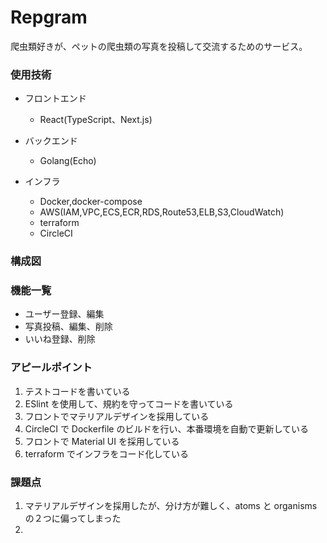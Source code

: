 # Repgram

爬虫類好きが、ペットの爬虫類の写真を投稿して交流するためのサービス。

### 使用技術

- フロントエンド

  - React(TypeScript、Next.js)

- バックエンド

  - Golang(Echo)

- インフラ
  - Docker,docker-compose
  - AWS(IAM,VPC,ECS,ECR,RDS,Route53,ELB,S3,CloudWatch)
  - terraform
  - CircleCI

### 構成図

### 機能一覧

- ユーザー登録、編集
- 写真投稿、編集、削除
- いいね登録、削除

### アピールポイント

1. テストコードを書いている
2. ESlint を使用して、規約を守ってコードを書いている
3. フロントでマテリアルデザインを採用している
4. CircleCI で Dockerfile のビルドを行い、本番環境を自動で更新している
5. フロントで Material UI を採用している
6. terraform でインフラをコード化している

### 課題点

1. マテリアルデザインを採用したが、分け方が難しく、atoms と organisms の２つに偏ってしまった
2.
